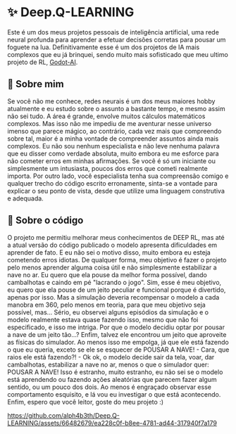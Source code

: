 # :sparkles: Deep.Q-LEARNING
Este é um dos meus projetos pessoais de inteligência artificial, uma rede neural profunda para aprender a efetuar decisões corretas para pousar um foguete na lua. 
Definitivamente esse é um dos projetos de IA mais complexos que eu já brinquei, sendo muito mais sofisticado que meu ultimo projeto de RL, 
[Godot-AI](https://www.youtube.com/watch?v=29HReOtTa6M).

## 🧠 Sobre mim
 Se você não me conhece, redes neurais é um dos meus maiores hobby atualmente e eu estudo sobre o assunto a bastante tempo, e mesmo assim não sei tudo. 
 A área é grande, envolve muitos cálculos matemáticos complexos. Mas isso não me impediu de me aventurar nesse universo imenso que parece mágico, ao contrário, 
 cada vez mais que compreendo sobre tal, maior é a minha vontade de compreender assuntos ainda mais complexos. Eu não sou nenhum especialista e não leve nenhuma palavra
 que eu disser como verdade absoluta, muito embora eu me esforce para não cometer erros em minhas afirmações. Se você é só um iniciante ou simplesmente um intusiasta, 
 poucos dos erros que cometi realmente importa. Por outro lado, você especialista tenha sua compreensão comigo e qualquer trecho do código escrito erronamente,
 sinta-se a vontade para explicar o seu ponto de vista, desde que utilize uma linguagem construtiva e adequada. 

 ## 🌟 Sobre o código
   O projeto me permitiu melhorar meus conhecimentos de DEEP RL, mas até a atual versão do código publicado o modelo apresenta dificuldades em aprender de fato. E eu não
   sei o motivo disso, muito embora eu esteja cometendo erros idiotas. De qualquer forma, meu objetivo é fazer o projeto pelo menos aprender alguma coisa útil e não simplesmente
   estabilizar a nave no ar. Eu quero que ela pouse da melhor forma possível, dando cambalhotas e caindo em pé "lacrando o jogo". Sim, esse é meu objetivo, eu quero que ela 
   pouse de um jeito peculiar e funcional porque é divertido, apenas por isso. Mas a simulação deveria recompensar o modelo a cada manobra em 360, pelo menos em teoria, para que
   meu objetivo seja possível, mas... Sério, eu observei alguns episódios da simulação e o modelo realmente estava quase fazendo isso, mesmo que não foi especificado, e isso me intriga. 
   Por que o modelo decidiu optar por pousar a nave de um jeito tão...? Enfim, talvez ele encontrou um jeito que aproveite as físicas do simulador. Ao menos isso me empolga, já que
   ele está fazendo o que eu queria, exceto se ele se esquecer de POUSAR A NAVE! - Cara, que raios ele está fazendo?! - Ok ok, o modelo decide sair da tela, voar, dar cambalhotas,
   estabilizar a nave no ar, menos o que o simulador quer: POUSAR A NAVE! Isso é estranho, muito estranho, eu não sei se o modelo está aprendendo ou fazendo ações aleatórias
   que parecem fazer algum sentido, ou um pouco dos dois. Ao menos é engraçado observar esse comportamento esquisito, e lá vou eu investigar o que está acontecendo. Enfim, espero
   que você leitor, goste do meu projeto :)

https://github.com/alph4b3th/Deep.Q-LEARNING/assets/66482679/ea228c0f-b8ee-4781-ad44-317940f7a179


